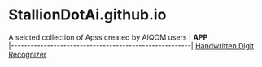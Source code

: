 # StallionDotAi.github.io
A selcted collection of Apss created by AIQOM users
|  **APP**                                              
|-------------------------------------------------------|
[Handwritten Digit Recognizer](StallionDotAi.github.io)            
